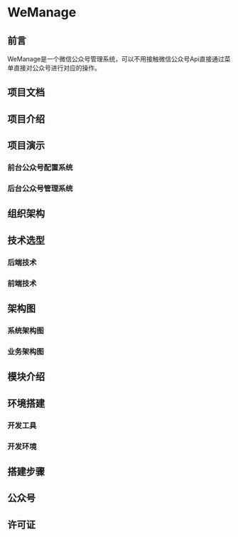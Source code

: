 # WeManage
## 前言

WeManage是一个微信公众号管理系统，可以不用接触微信公众号Api直接通过菜单直接对公众号进行对应的操作。

## 项目文档

## 项目介绍

## 项目演示

### 前台公众号配置系统

### 后台公众号管理系统

## 组织架构

## 技术选型

### 后端技术

### 前端技术

## 架构图

### 系统架构图

### 业务架构图

## 模块介绍

## 环境搭建

### 开发工具

### 开发环境

## 搭建步骤

## 公众号

## 许可证

